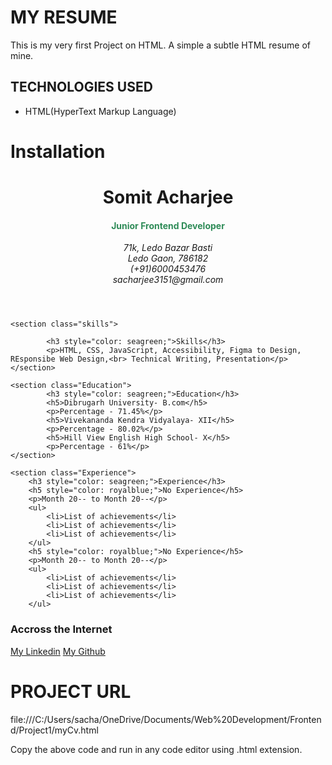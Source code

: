 # MY RESUME
This is my very first Project on HTML. A simple a subtle HTML resume of mine.

## TECHNOLOGIES USED
- HTML(HyperText Markup Language)

# Installation
<!DOCTYPE html>
<html lang="en">
<head>
    <meta charset="UTF-8">
    <meta name="description" property="og:title" content="My Simple Resume">
  <meta name="keywords" content="Only HTML">
  <meta name="author" content="Somit Acharjee">
    <meta name="viewport" content="width=device-width, initial-scale=1.0">
    <link rel="icon" type="image/png" sizes="32x32" href="/Frontend/Project1/img/favicon-32x32.png">
    <title>My Portfolio</title>
</head>
<body style="padding-left: 50px;">
    <header>
        <h1>Somit Acharjee</h1>
        <h4 style="color: seagreen;">Junior Frontend Developer</h4>
        <address>
            71k, Ledo Bazar Basti <br>
            Ledo Gaon, 786182 <br>
            (+91)6000453476 <br>
            sacharjee3151@gmail.com <br>
        </address>
    </header>

    <section class="skills">

            <h3 style="color: seagreen;">Skills</h3>
            <p>HTML, CSS, JavaScript, Accessibility, Figma to Design, REsponsibe Web Design,<br> Technical Writing, Presentation</p>
    </section>

    <section class="Education">
            <h3 style="color: seagreen;">Education</h3>
            <h5>Dibrugarh University- B.com</h5>
            <p>Percentage - 71.45%</p>
            <h5>Vivekananda Kendra Vidyalaya- XII</h5>
            <p>Percentage - 80.02%</p>
            <h5>Hill View English High School- X</h5>
            <p>Percentage - 61%</p>
    </section>

    <section class="Experience">
        <h3 style="color: seagreen;">Experience</h3>
        <h5 style="color: royalblue;">No Experience</h5>
        <p>Month 20-- to Month 20--</p>
        <ul>
            <li>List of achievements</li>
            <li>List of achievements</li>
            <li>List of achievements</li>
        </ul>
        <h5 style="color: royalblue;">No Experience</h5>
        <p>Month 20-- to Month 20--</p>
        <ul>
            <li>List of achievements</li>
            <li>List of achievements</li>
            <li>List of achievements</li>
        </ul>
</section>

<footer>
    <h3>Accross the Internet</h3>
    <a href="http://Linkedin.in">My Linkedin</a>
    <a href="http://Github.com">My Github</a>
</footer>
</body>
</html>

# PROJECT URL
file:///C:/Users/sacha/OneDrive/Documents/Web%20Development/Frontend/Project1/myCv.html

Copy the above code and run in any code editor using .html extension.
